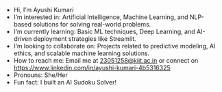 -  Hi, I’m Ayushi Kumari
-  I’m interested in: Artificial Intelligence, Machine Learning, and NLP-based solutions for solving real-world problems.
-  I’m currently learning: Basic ML techniques, Deep Learning, and AI-driven deployment strategies like Streamlit.
-  I’m looking to collaborate on: Projects related to predictive modeling, AI ethics, and scalable machine learning solutions.
-  How to reach me: Email me at 23051258@kiit.ac.in or connect on https://www.linkedin.com/in/ayushi-kumari-4b5316325
-  Pronouns: She/Her
-  Fun fact: I built an AI Sudoku Solver! 

